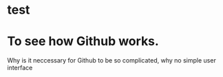 test
====
<html>
<style>

heading:{color:green;}

</style>

<body>
<h1 class="heading">To see how Github works.</h1>


<p>Why is it neccessary for Github to be so complicated, why no simple user interface</p>
</body>
</html>

